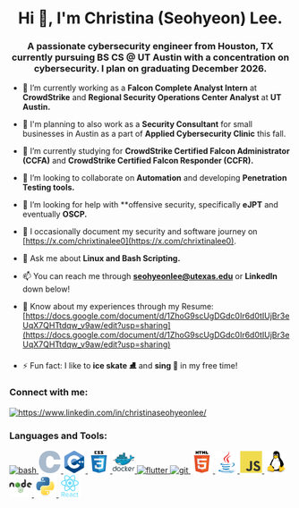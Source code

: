 <h1 align="center">Hi 👋, I'm Christina (Seohyeon) Lee.</h1>
<h3 align="center">A passionate cybersecurity engineer from Houston, TX currently pursuing BS CS @ UT Austin with a concentration on cybersecurity. I plan on graduating December 2026.</h3>

- 🔭 I’m currently working as a **Falcon Complete Analyst Intern** at **CrowdStrike** and **Regional Security Operations Center Analyst** at **UT Austin.**

- 🔮 I'm planning to also work as a **Security Consultant** for small businesses in Austin as a part of **Applied Cybersecurity Clinic** this fall.

- 🌱 I’m currently studying for **CrowdStrike Certified Falcon Administrator (CCFA)** and **CrowdStrike Certified Falcon Responder (CCFR).**

- 👯 I’m looking to collaborate on **Automation** and developing **Penetration Testing tools.**

- 🤝 I’m looking for help with **offensive security, specifically **eJPT** and eventually **OSCP.**

- 📝 I occasionally document my security and software journey on [https://x.com/chrixtinalee0](https://x.com/chrixtinalee0).

- 💬 Ask me about **Linux and Bash Scripting.**

- 📫 You can reach me through **seohyeonlee@utexas.edu** or **Linkedln** down below!

- 📄 Know about my experiences through my Resume: [https://docs.google.com/document/d/1ZhoG9scUgDGdc0Ir6d0tIUjBr3eUqX7QHTtdqw_v9aw/edit?usp=sharing](https://docs.google.com/document/d/1ZhoG9scUgDGdc0Ir6d0tIUjBr3eUqX7QHTtdqw_v9aw/edit?usp=sharing)

- ⚡ Fun fact: I like to **ice skate ⛸️** and **sing 🎤** in my free time!

<h3 align="left">Connect with me:</h3>
<p align="left">
<a href="https://www.linkedin.com/in/christinaseohyeonlee/" target="blank"><img align="center" src="https://raw.githubusercontent.com/rahuldkjain/github-profile-readme-generator/master/src/images/icons/Social/linked-in-alt.svg" alt="https://www.linkedin.com/in/christinaseohyeonlee/" height="30" width="40" /></a>
</p>

<h3 align="left">Languages and Tools:</h3>
<p align="left"> <a href="https://www.gnu.org/software/bash/" target="_blank" rel="noreferrer"> <img src="https://www.vectorlogo.zone/logos/gnu_bash/gnu_bash-icon.svg" alt="bash" width="40" height="40"/> </a> <a href="https://www.cprogramming.com/" target="_blank" rel="noreferrer"> <img src="https://raw.githubusercontent.com/devicons/devicon/master/icons/c/c-original.svg" alt="c" width="40" height="40"/> </a> <a href="https://www.w3schools.com/cpp/" target="_blank" rel="noreferrer"> <img src="https://raw.githubusercontent.com/devicons/devicon/master/icons/cplusplus/cplusplus-original.svg" alt="cplusplus" width="40" height="40"/> </a> <a href="https://www.w3schools.com/css/" target="_blank" rel="noreferrer"> <img src="https://raw.githubusercontent.com/devicons/devicon/master/icons/css3/css3-original-wordmark.svg" alt="css3" width="40" height="40"/> </a> <a href="https://www.docker.com/" target="_blank" rel="noreferrer"> <img src="https://raw.githubusercontent.com/devicons/devicon/master/icons/docker/docker-original-wordmark.svg" alt="docker" width="40" height="40"/> </a> <a href="https://flutter.dev" target="_blank" rel="noreferrer"> <img src="https://www.vectorlogo.zone/logos/flutterio/flutterio-icon.svg" alt="flutter" width="40" height="40"/> </a> <a href="https://git-scm.com/" target="_blank" rel="noreferrer"> <img src="https://www.vectorlogo.zone/logos/git-scm/git-scm-icon.svg" alt="git" width="40" height="40"/> </a> <a href="https://www.w3.org/html/" target="_blank" rel="noreferrer"> <img src="https://raw.githubusercontent.com/devicons/devicon/master/icons/html5/html5-original-wordmark.svg" alt="html5" width="40" height="40"/> </a> <a href="https://www.java.com" target="_blank" rel="noreferrer"> <img src="https://raw.githubusercontent.com/devicons/devicon/master/icons/java/java-original.svg" alt="java" width="40" height="40"/> </a> <a href="https://developer.mozilla.org/en-US/docs/Web/JavaScript" target="_blank" rel="noreferrer"> <img src="https://raw.githubusercontent.com/devicons/devicon/master/icons/javascript/javascript-original.svg" alt="javascript" width="40" height="40"/> </a> <a href="https://www.linux.org/" target="_blank" rel="noreferrer"> <img src="https://raw.githubusercontent.com/devicons/devicon/master/icons/linux/linux-original.svg" alt="linux" width="40" height="40"/> </a> <a href="https://nodejs.org" target="_blank" rel="noreferrer"> <img src="https://raw.githubusercontent.com/devicons/devicon/master/icons/nodejs/nodejs-original-wordmark.svg" alt="nodejs" width="40" height="40"/> </a> <a href="https://www.python.org" target="_blank" rel="noreferrer"> <img src="https://raw.githubusercontent.com/devicons/devicon/master/icons/python/python-original.svg" alt="python" width="40" height="40"/> </a> <a href="https://reactjs.org/" target="_blank" rel="noreferrer"> <img src="https://raw.githubusercontent.com/devicons/devicon/master/icons/react/react-original-wordmark.svg" alt="react" width="40" height="40"/> </a> </p>

